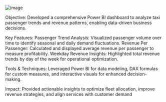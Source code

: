 ![image](https://github.com/user-attachments/assets/0f005d08-e4d8-4b3a-b801-b991f713a686)

Objective: Developed a comprehensive Power BI dashboard to analyze taxi passenger trends and revenue patterns, enabling data-driven business decisions.

Key Features:
  Passenger Trend Analysis: Visualized passenger volume over time to identify seasonal and daily demand fluctuations.
  Revenue Per Passenger: Calculated and displayed average revenue per passenger to measure profitability.
  Weekday Revenue Insights: Highlighted total revenue trends by day of the week for operational optimization.
  
Tools & Techniques: Leveraged Power BI for data modeling, DAX formulas for custom measures, and interactive visuals for enhanced decision-making.

Impact: Provided actionable insights to optimize fleet allocation, improve revenue strategies, and align services with customer demand
